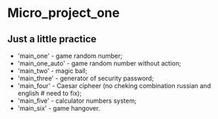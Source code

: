 # Micro_project_one

## Just a little practice

- 'main_one' - game random number;
- 'main_one_auto' - game random number without action;
- 'main_two' - magic ball;
- 'main_three' - generator of security password;
- 'main_four' - Caesar cipheer (no cheking combination russian and english # need to fix);
- 'main_five' - calculator numbers system;
- 'main_six' - game hangover.
